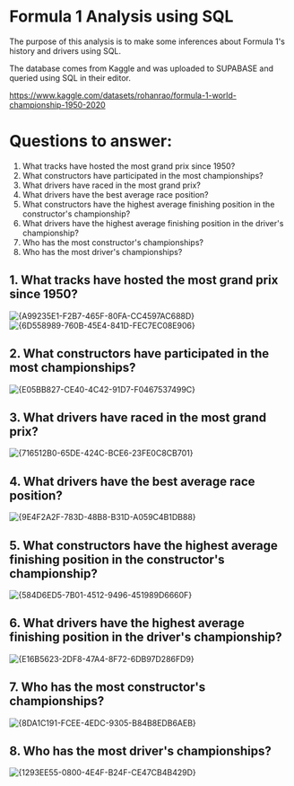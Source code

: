 # Formula 1 Analysis using SQL
The purpose of this analysis is to make some inferences about Formula 1's history and drivers using SQL.

The database comes from Kaggle and was uploaded to SUPABASE and queried using SQL in their editor. 

https://www.kaggle.com/datasets/rohanrao/formula-1-world-championship-1950-2020

# Questions to answer: 
1. What tracks have hosted the most grand prix since 1950?
2. What constructors have participated in the most championships?
3. What drivers have raced in the most grand prix? 
4. What drivers have the best average race position?
5. What constructors have the highest average finishing position in the constructor's championship?
6. What drivers have the highest average finishing position in the driver's championship? 
7. Who has the most constructor's championships? 
8. Who has the most driver's championships?

## 1. What tracks have hosted the most grand prix since 1950?
![{A99235E1-F2B7-465F-80FA-CC4597AC688D}](https://github.com/user-attachments/assets/d4d75f5b-8096-4933-a36b-1365bc84ed58)
![{6D558989-760B-45E4-841D-FEC7EC08E906}](https://github.com/user-attachments/assets/3636d27e-5711-4ab0-aec8-3f4ad7d937d5)


## 2. What constructors have participated in the most championships?
![{E05BB827-CE40-4C42-91D7-F0467537499C}](https://github.com/user-attachments/assets/2b58fa84-367c-49bb-a001-4b7cda749347)

## 3. What drivers have raced in the most grand prix? 
![{716512B0-65DE-424C-BCE6-23FE0C8CB701}](https://github.com/user-attachments/assets/0725ed68-22a6-45dc-b797-3a47a4c3820e)

## 4. What drivers have the best average race position?
![{9E4F2A2F-783D-48B8-B31D-A059C4B1DB88}](https://github.com/user-attachments/assets/18059bbe-5197-4357-9c08-7cf9d09a9c78)

## 5. What constructors have the highest average finishing position in the constructor's championship?
![{584D6ED5-7B01-4512-9496-451989D6660F}](https://github.com/user-attachments/assets/df34c95b-0cce-47e0-aad0-08ee043b9fe4)

## 6. What drivers have the highest average finishing position in the driver's championship? 
![{E16B5623-2DF8-47A4-8F72-6DB97D286FD9}](https://github.com/user-attachments/assets/17a24457-1ec1-4eb5-ba1a-1acce3c2a2c8)

## 7. Who has the most constructor's championships? 
![{8DA1C191-FCEE-4EDC-9305-B84B8EDB6AEB}](https://github.com/user-attachments/assets/287b959b-54a2-4782-9585-9f51f359d249)

## 8. Who has the most driver's championships?
![{1293EE55-0800-4E4F-B24F-CE47CB4B429D}](https://github.com/user-attachments/assets/3eca98cf-c5ca-416f-890b-ee958f917d0e)

